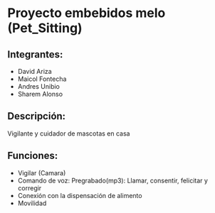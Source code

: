 # Proyecto embebidos melo (Pet_Sitting)

## Integrantes:

- David Ariza
- Maicol Fontecha
- Andres Unibio
- Sharem Alonso

## Descripción:
Vigilante y cuidador de mascotas en casa

## Funciones:
- Vigilar (Camara)
- Comando de voz: Pregrabado(mp3): Llamar, consentir, felicitar y corregir
- Conexión con la dispensación de alimento 
- Movilidad
